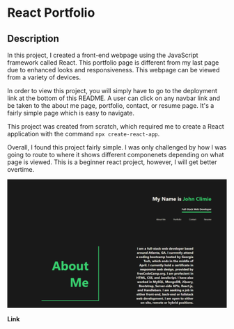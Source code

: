 # React Portfolio

## Description

In this project, I created a front-end webpage using the JavaScript framework called React. This portfolio page is different from my last page due to enhanced looks and responsiveness. This webpage can be viewed from a variety of devices.

In order to view this project, you will simply have to go to the deployment link at the bottom of this README. A user can click on any navbar link and be taken to the about me page, portfolio, contact, or resume page. It's a fairly simple page which is easy to navigate.

This project was created from scratch, which required me to create a React application with the command `npx create-react-app`.

Overall, I found this project fairly simple. I was only challenged by how I was going to route to where it shows different componenets depending on what page is viewed. This is a beginner react project, however, I will get better overtime.

![](./src/assets/screenshot.png)

**Link**

